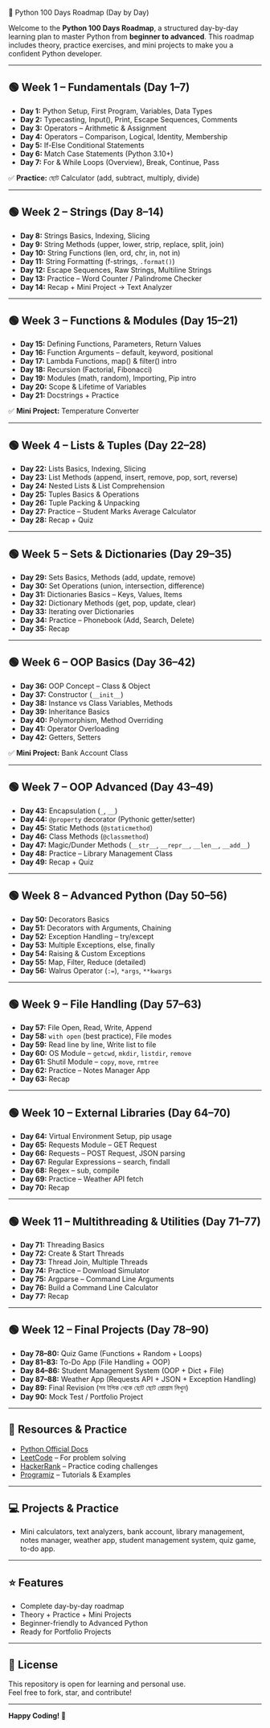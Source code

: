 📅 Python 100 Days Roadmap (Day by Day)

Welcome to the **Python 100 Days Roadmap**, a structured day-by-day learning plan to master Python from **beginner to advanced**. This roadmap includes theory, practice exercises, and mini projects to make you a confident Python developer.

---

## 🟢 Week 1 – Fundamentals (Day 1–7)
- **Day 1:** Python Setup, First Program, Variables, Data Types  
- **Day 2:** Typecasting, Input(), Print, Escape Sequences, Comments  
- **Day 3:** Operators – Arithmetic & Assignment  
- **Day 4:** Operators – Comparison, Logical, Identity, Membership  
- **Day 5:** If-Else Conditional Statements  
- **Day 6:** Match Case Statements (Python 3.10+)  
- **Day 7:** For & While Loops (Overview), Break, Continue, Pass  

✅ **Practice:** ছোট Calculator (add, subtract, multiply, divide)

---

## 🟢 Week 2 – Strings (Day 8–14)
- **Day 8:** Strings Basics, Indexing, Slicing  
- **Day 9:** String Methods (upper, lower, strip, replace, split, join)  
- **Day 10:** String Functions (len, ord, chr, in, not in)  
- **Day 11:** String Formatting (f-strings, `.format()`)  
- **Day 12:** Escape Sequences, Raw Strings, Multiline Strings  
- **Day 13:** Practice – Word Counter / Palindrome Checker  
- **Day 14:** Recap + Mini Project → Text Analyzer  

---

## 🟢 Week 3 – Functions & Modules (Day 15–21)
- **Day 15:** Defining Functions, Parameters, Return Values  
- **Day 16:** Function Arguments – default, keyword, positional  
- **Day 17:** Lambda Functions, map() & filter() intro  
- **Day 18:** Recursion (Factorial, Fibonacci)  
- **Day 19:** Modules (math, random), Importing, Pip intro  
- **Day 20:** Scope & Lifetime of Variables  
- **Day 21:** Docstrings + Practice  

✅ **Mini Project:** Temperature Converter

---

## 🟢 Week 4 – Lists & Tuples (Day 22–28)
- **Day 22:** Lists Basics, Indexing, Slicing  
- **Day 23:** List Methods (append, insert, remove, pop, sort, reverse)  
- **Day 24:** Nested Lists & List Comprehension  
- **Day 25:** Tuples Basics & Operations  
- **Day 26:** Tuple Packing & Unpacking  
- **Day 27:** Practice – Student Marks Average Calculator  
- **Day 28:** Recap + Quiz  

---

## 🟢 Week 5 – Sets & Dictionaries (Day 29–35)
- **Day 29:** Sets Basics, Methods (add, update, remove)  
- **Day 30:** Set Operations (union, intersection, difference)  
- **Day 31:** Dictionaries Basics – Keys, Values, Items  
- **Day 32:** Dictionary Methods (get, pop, update, clear)  
- **Day 33:** Iterating over Dictionaries  
- **Day 34:** Practice – Phonebook (Add, Search, Delete)  
- **Day 35:** Recap  

---

## 🟢 Week 6 – OOP Basics (Day 36–42)
- **Day 36:** OOP Concept – Class & Object  
- **Day 37:** Constructor (`__init__`)  
- **Day 38:** Instance vs Class Variables, Methods  
- **Day 39:** Inheritance Basics  
- **Day 40:** Polymorphism, Method Overriding  
- **Day 41:** Operator Overloading  
- **Day 42:** Getters, Setters  

✅ **Mini Project:** Bank Account Class

---

## 🟢 Week 7 – OOP Advanced (Day 43–49)
- **Day 43:** Encapsulation (`_`, `__`)  
- **Day 44:** `@property` decorator (Pythonic getter/setter)  
- **Day 45:** Static Methods (`@staticmethod`)  
- **Day 46:** Class Methods (`@classmethod`)  
- **Day 47:** Magic/Dunder Methods (`__str__`, `__repr__`, `__len__`, `__add__`)  
- **Day 48:** Practice – Library Management Class  
- **Day 49:** Recap + Quiz  

---

## 🟢 Week 8 – Advanced Python (Day 50–56)
- **Day 50:** Decorators Basics  
- **Day 51:** Decorators with Arguments, Chaining  
- **Day 52:** Exception Handling – try/except  
- **Day 53:** Multiple Exceptions, else, finally  
- **Day 54:** Raising & Custom Exceptions  
- **Day 55:** Map, Filter, Reduce (detailed)  
- **Day 56:** Walrus Operator (`:=`), `*args`, `**kwargs`  

---

## 🟢 Week 9 – File Handling (Day 57–63)
- **Day 57:** File Open, Read, Write, Append  
- **Day 58:** `with open` (best practice), File modes  
- **Day 59:** Read line by line, Write list to file  
- **Day 60:** OS Module – `getcwd`, `mkdir`, `listdir`, `remove`  
- **Day 61:** Shutil Module – `copy`, `move`, `rmtree`  
- **Day 62:** Practice – Notes Manager App  
- **Day 63:** Recap  

---

## 🟢 Week 10 – External Libraries (Day 64–70)
- **Day 64:** Virtual Environment Setup, pip usage  
- **Day 65:** Requests Module – GET Request  
- **Day 66:** Requests – POST Request, JSON parsing  
- **Day 67:** Regular Expressions – search, findall  
- **Day 68:** Regex – sub, compile  
- **Day 69:** Practice – Weather API fetch  
- **Day 70:** Recap  

---

## 🟢 Week 11 – Multithreading & Utilities (Day 71–77)
- **Day 71:** Threading Basics  
- **Day 72:** Create & Start Threads  
- **Day 73:** Thread Join, Multiple Threads  
- **Day 74:** Practice – Download Simulator  
- **Day 75:** Argparse – Command Line Arguments  
- **Day 76:** Build a Command Line Calculator  
- **Day 77:** Recap  

---

## 🟢 Week 12 – Final Projects (Day 78–90)
- **Day 78–80:** Quiz Game (Functions + Random + Loops)  
- **Day 81–83:** To-Do App (File Handling + OOP)  
- **Day 84–86:** Student Management System (OOP + Dict + File)  
- **Day 87–88:** Weather App (Requests API + JSON + Exception Handling)  
- **Day 89:** Final Revision (সব টপিক থেকে ছোট ছোট প্রোগ্রাম লিখুন)  
- **Day 90:** Mock Test / Portfolio Project  

---

## 🔗 Resources & Practice
- [Python Official Docs](https://docs.python.org/3/)  
- [LeetCode](https://leetcode.com/) – For problem solving  
- [HackerRank](https://www.hackerrank.com/) – Practice coding challenges  
- [Programiz](https://www.programiz.com/python-programming) – Tutorials & Examples  

---

## 💻 Projects & Practice
- Mini calculators, text analyzers, bank account, library management, notes manager, weather app, student management system, quiz game, to-do app.  

---

## ⭐ Features
- Complete day-by-day roadmap  
- Theory + Practice + Mini Projects  
- Beginner-friendly to Advanced Python  
- Ready for Portfolio Projects  

---

## 🔖 License
This repository is open for learning and personal use.  
Feel free to fork, star, and contribute!  

---

**Happy Coding! 🚀**
